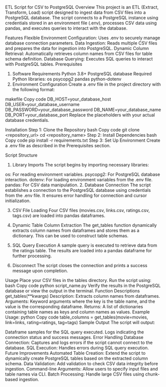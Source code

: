 ETL Script for CSV to PostgreSQL
Overview
This project is an ETL (Extract, Transform, Load) script designed to ingest data from CSV files into a PostgreSQL database. The script connects to a PostgreSQL instance using credentials stored in an environment file (.env), processes CSV data using pandas, and executes queries to interact with the database.

Features
Flexible Environment Configuration: Uses .env to securely manage database connection parameters.
Data Ingestion: Reads multiple CSV files and prepares the data for ingestion into PostgreSQL.
Dynamic Column Retrieval: Automatically retrieves column names from CSV files for table schema definition.
Database Querying: Executes SQL queries to interact with PostgreSQL tables.
Prerequisites
1. Software Requirements
Python 3.8+
PostgreSQL database
Required Python libraries:
os
psycopg2
pandas
python-dotenv
2. Environment Configuration
Create a .env file in the project directory with the following format:

makefile
Copy code
DB_HOST=your_database_host
DB_USER=your_database_username
DB_PASSWORD=your_database_password
DB_NAME=your_database_name
DB_PORT=your_database_port
Replace the placeholders with your actual database credentials.

Installation
Step 1: Clone the Repository
bash
Copy code
git clone <repository_url>
cd <repository_name>
Step 2: Install Dependencies
bash
Copy code
pip install -r requirements.txt
Step 3: Set Up Environment
Create a .env file as described in the Prerequisites section.

Script Structure
1. Library Imports
The script begins by importing necessary libraries:

os: For reading environment variables.
psycopg2: For PostgreSQL database interaction.
dotenv: For loading environment variables from the .env file.
pandas: For CSV data manipulation.
2. Database Connection
The script establishes a connection to the PostgreSQL database using credentials from the .env file. It ensures error handling for connection and cursor initialization.

3. CSV File Loading
Four CSV files (movies.csv, links.csv, ratings.csv, tags.csv) are loaded into pandas dataframes.

4. Dynamic Table Column Extraction
The get_tables function dynamically extracts column names from dataframes and stores them as a dictionary. This can be used to construct table schemas.

5. SQL Query Execution
A sample query is executed to retrieve data from the ratings table. The results are loaded into a pandas dataframe for further processing.

6. Disconnect
The script closes the connection and prints a success message upon completion.

Usage
Place your CSV files in the tables directory.
Run the script using:
bash
Copy code
python script_name.py
Verify the results in the PostgreSQL database or view the output in the terminal.
Function Descriptions
get_tables(**kwargs)
Description: Extracts column names from dataframes.
Arguments:
Keyword arguments where the key is the table name, and the value is the corresponding dataframe.
Returns: A list of dictionaries containing table names as keys and column names as values.
Example Usage:
python
Copy code
table_columns = get_tables(movie=movies, link=links, rating=ratings, tag=tags)
Sample Output
The script will output:

Dataframe samples for the SQL query executed.
Logs indicating the connection status and success messages.
Error Handling
Database Connection: Captures and logs errors if the script cannot connect to the database.
SQL Execution: Handles errors during SQL query execution.
Future Improvements
Automated Table Creation: Extend the script to dynamically create PostgreSQL tables based on the extracted column schema.
Data Validation: Add validation to check CSV data integrity before ingestion.
Command-line Arguments: Allow users to specify input files and table names via CLI.
Batch Processing: Handle large CSV files using chunk-based ingestion.
